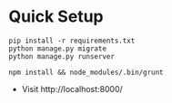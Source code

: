 # Quick Setup

    pip install -r requirements.txt
    python manage.py migrate
    python manage.py runserver
    
    npm install && node_modules/.bin/grunt
    
* Visit http://localhost:8000/
